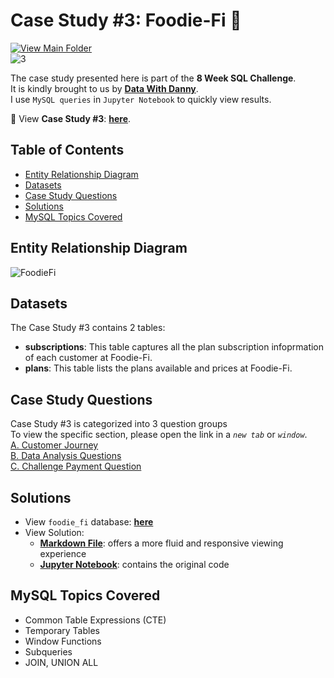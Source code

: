 # Case Study #3: Foodie-Fi 🥑
[![View Main Folder](https://img.shields.io/badge/View-Main_Folder-F5788D.svg?logo=GitHub)](https://github.com/chanronnie/8WeekSQLChallenge)</br>
![3](https://github.com/chanronnie/8WeekSQLChallenge/assets/121308347/660c3a4a-8c2e-4f40-842b-464a3f4bf3ff)



The case study presented here is part of the **8 Week SQL Challenge**.\
It is kindly brought to us by [**Data With Danny**](https://8weeksqlchallenge.com).\
I use `MySQL queries` in `Jupyter Notebook` to quickly view results.

🥑 View **Case Study #3**: [**here**](https://8weeksqlchallenge.com/case-study-3/).

## Table of Contents
* [Entity Relationship Diagram](#entity-relationship-diagram)
* [Datasets](#datasets)
* [Case Study Questions](#case-study-questions)
* [Solutions](#solutions)
* [MySQL Topics Covered](#mysql-topics-covered)

## Entity Relationship Diagram
![FoodieFi](https://github.com/chanronnie/8WeekSQLChallenge/assets/121308347/7fb1d1c0-25c6-44b0-af05-b834f90e70ee)



## Datasets
The Case Study #3 contains 2 tables:
- **subscriptions**: This table captures all the plan subscription infoprmation of each customer at Foodie-Fi.
- **plans**: This table lists the plans available and prices at Foodie-Fi.

## Case Study Questions
Case Study #3 is categorized into 3 question groups\
To view the specific section, please open the link in a *`new tab`* or *`window`*.\
[A. Customer Journey](CaseStudy3_solutions.md#A)\
[B. Data Analysis Questions](CaseStudy3_solutions.md#B)\
[C. Challenge Payment Question](CaseStudy3_solutions.md#C)

## Solutions
- View `foodie_fi` database: [**here**](CaseStudy3_schema.sql)
- View Solution:
    - [**Markdown File**](CaseStudy3_solutions.md): offers a more fluid and responsive viewing experience
    - [**Jupyter Notebook**](CaseStudy3_solutions.ipynb): contains the original code

## MySQL Topics Covered
- Common Table Expressions (CTE)
- Temporary Tables
- Window Functions
- Subqueries
- JOIN, UNION ALL
